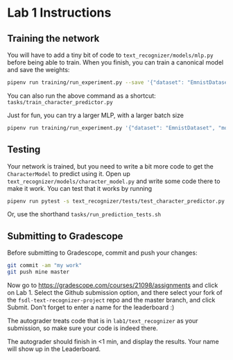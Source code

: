 # Lab 1 Instructions


## Training the network

You will have to add a tiny bit of code to `text_recognizer/models/mlp.py` before being able to train.
When you finish, you can train a canonical model and save the weights:

```sh
pipenv run training/run_experiment.py --save '{"dataset": "EmnistDataset", "model": "CharacterModel", "network": "mlp"}'
```

You can also run the above command as a shortcut: `tasks/train_character_predictor.py`

Just for fun, you can try a larger MLP, with a larger batch size

```sh
pipenv run training/run_experiment.py '{"dataset": "EmnistDataset", "model": "CharacterModel", "network": "mlp", "network_args": {"num_layers": 8}} "train_args": {"batch_size": 256}'
```

## Testing

Your network is trained, but you need to write a bit more code to get the `CharacterModel` to predict using it.
Open up `text_recognizer/models/character_model.py` and write some code there to make it work.
You can test that it works by running

```sh
pipenv run pytest -s text_recognizer/tests/test_character_predictor.py
```

Or, use the shorthand `tasks/run_prediction_tests.sh`

## Submitting to Gradescope

Before submitting to Gradescope, commit and push your changes:

```sh
git commit -am "my work"
git push mine master
```

Now go to https://gradescope.com/courses/21098/assignments and click on Lab 1.
Select the Github submission option, and there select your fork of the `fsdl-text-recognizer-project` repo and the master branch, and click Submit.
Don't forget to enter a name for the leaderboard :)

The autograder treats code that is in `lab1/text_recognizer` as your submission, so make sure your code is indeed there.

The autograder should finish in <1 min, and display the results.
Your name will show up in the Leaderboard.

